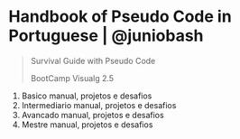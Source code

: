 # Handbook of Pseudo Code in Portuguese | @juniobash
> Survival Guide with Pseudo Code &nbsp;
> 
> BootCamp Visualg 2.5

1. Basico
    manual, projetos e desafios
2. Intermediario
    manual, projetos e desafios
3. Avancado
    manual, projetos e desafios
4. Mestre
    manual, projetos e desafios
